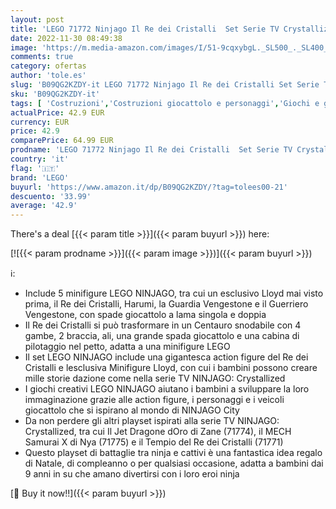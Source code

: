 ```yaml
---
layout: post
title: 'LEGO 71772 Ninjago Il Re dei Cristalli  Set Serie TV Crystallized con Action Figure e Minifigure di Lloyd  Idea Regalo di Natale  Giochi per Bambini'
date: 2022-11-30 08:49:38
image: 'https://m.media-amazon.com/images/I/51-9cqxybgL._SL500_._SL400_.jpg'
comments: true
category: ofertas
author: 'tole.es'
slug: 'B09QG2KZDY-it LEGO 71772 Ninjago Il Re dei Cristalli Set Serie TV...'
sku: 'B09QG2KZDY-it'
tags: [ 'Costruzioni','Costruzioni giocattolo e personaggi','Giochi e giocattoli','lego','🇮🇹', ]
actualPrice: 42.9 EUR
currency: EUR
price: 42.9
comparePrice: 64.99 EUR
prodname: 'LEGO 71772 Ninjago Il Re dei Cristalli  Set Serie TV Crystallized con Action Figure e Minifigure di Lloyd  Idea Regalo di Natale  Giochi per Bambini'
country: 'it'
flag: '🇮🇹'
brand: 'LEGO'
buyurl: 'https://www.amazon.it/dp/B09QG2KZDY/?tag=tolees00-21'
descuento: '33.99'
average: '42.9'
---
```


There's a deal [{{< param title >}}]({{< param buyurl >}})  here:

[![{{< param prodname >}}]({{< param image >}})]({{< param buyurl >}})

ℹ️:

- Include 5 minifigure LEGO NINJAGO, tra cui un esclusivo Lloyd mai visto prima, il Re dei Cristalli, Harumi, la Guardia Vengestone e il Guerriero Vengestone, con spade giocattolo a lama singola e doppia
- Il Re dei Cristalli si può trasformare in un Centauro snodabile con 4 gambe, 2 braccia, ali, una grande spada giocattolo e una cabina di pilotaggio nel petto, adatta a una minifigure LEGO
- Il set LEGO NINJAGO include una gigantesca action figure del Re dei Cristalli e lesclusiva Minifigure Lloyd, con cui i bambini possono creare mille storie dazione come nella serie TV NINJAGO: Crystallized
- I giochi creativi LEGO NINJAGO aiutano i bambini a sviluppare la loro immaginazione grazie alle action figure, i personaggi e i veicoli giocattolo che si ispirano al mondo di NINJAGO City
- Da non perdere gli altri playset ispirati alla serie TV NINJAGO: Crystallized, tra cui Il Jet Dragone dOro di Zane (71774), il MECH Samurai X di Nya (71775) e il Tempio del Re dei Cristalli (71771)
- Questo playset di battaglie tra ninja e cattivi è una fantastica idea regalo di Natale, di compleanno o per qualsiasi occasione, adatta a bambini dai 9 anni in su che amano divertirsi con i loro eroi ninja

[🛒 Buy it now!!]({{< param buyurl >}})

